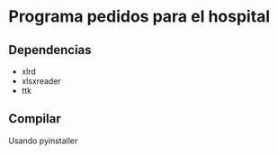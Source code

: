 Programa pedidos para el hospital
=================================

Dependencias
------------

- xlrd
- xlsxreader
- ttk

Compilar
--------

Usando pyinstaller

